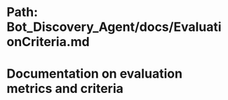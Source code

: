 # Path: Bot_Discovery_Agent/docs/EvaluationCriteria.md
# Documentation on evaluation metrics and criteria
